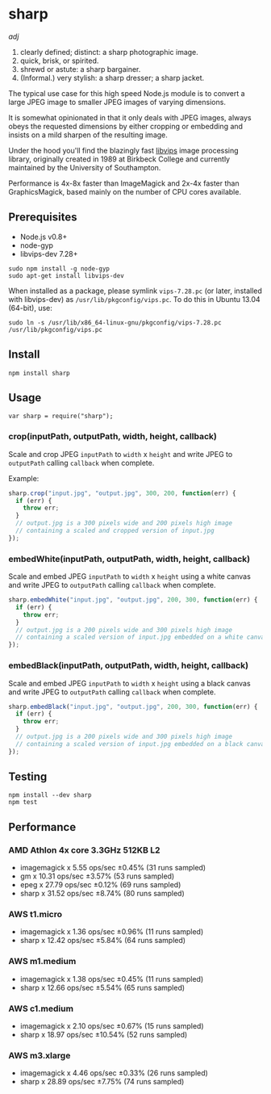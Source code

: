 ﻿# sharp

_adj_

1. clearly defined; distinct: a sharp photographic image. 
2. quick, brisk, or spirited. 
3. shrewd or astute: a sharp bargainer. 
4. (Informal.) very stylish: a sharp dresser; a sharp jacket. 

The typical use case for this high speed Node.js module is to convert a large JPEG image to smaller JPEG images of varying dimensions.

It is somewhat opinionated in that it only deals with JPEG images, always obeys the requested dimensions by either cropping or embedding and insists on a mild sharpen of the resulting image.

Under the hood you'll find the blazingly fast [libvips](https://github.com/jcupitt/libvips) image processing library, originally created in 1989 at Birkbeck College and currently maintained by the University of Southampton.

Performance is 4x-8x faster than ImageMagick and 2x-4x faster than GraphicsMagick, based mainly on the number of CPU cores available.

## Prerequisites

* Node.js v0.8+
* node-gyp
* libvips-dev 7.28+

```
sudo npm install -g node-gyp
sudo apt-get install libvips-dev
```

When installed as a package, please symlink `vips-7.28.pc` (or later, installed with libvips-dev) as `/usr/lib/pkgconfig/vips.pc`. To do this in Ubuntu 13.04 (64-bit), use:

	sudo ln -s /usr/lib/x86_64-linux-gnu/pkgconfig/vips-7.28.pc /usr/lib/pkgconfig/vips.pc

## Install

	npm install sharp

## Usage

	var sharp = require("sharp");

### crop(inputPath, outputPath, width, height, callback)

Scale and crop JPEG `inputPath` to `width` x `height` and write JPEG to `outputPath` calling `callback` when complete.

Example:

```javascript
sharp.crop("input.jpg", "output.jpg", 300, 200, function(err) {
  if (err) {
    throw err;
  }
  // output.jpg is a 300 pixels wide and 200 pixels high image
  // containing a scaled and cropped version of input.jpg
});
```

### embedWhite(inputPath, outputPath, width, height, callback)

Scale and embed JPEG `inputPath` to `width` x `height` using a white canvas and write JPEG to `outputPath` calling `callback` when complete.

```javascript
sharp.embedWhite("input.jpg", "output.jpg", 200, 300, function(err) {
  if (err) {
    throw err;
  }
  // output.jpg is a 200 pixels wide and 300 pixels high image
  // containing a scaled version of input.jpg embedded on a white canvas
});
```

### embedBlack(inputPath, outputPath, width, height, callback)

Scale and embed JPEG `inputPath` to `width` x `height` using a black canvas and write JPEG to `outputPath` calling `callback` when complete.

```javascript
sharp.embedBlack("input.jpg", "output.jpg", 200, 300, function(err) {
  if (err) {
    throw err;
  }
  // output.jpg is a 200 pixels wide and 300 pixels high image
  // containing a scaled version of input.jpg embedded on a black canvas
});
```

## Testing

	npm install --dev sharp
	npm test

## Performance

### AMD Athlon 4x core 3.3GHz 512KB L2

* imagemagick x 5.55 ops/sec ±0.45% (31 runs sampled)
* gm x 10.31 ops/sec ±3.57% (53 runs sampled)
* epeg x 27.79 ops/sec ±0.12% (69 runs sampled)
* sharp x 31.52 ops/sec ±8.74% (80 runs sampled)

### AWS t1.micro

* imagemagick x 1.36 ops/sec ±0.96% (11 runs sampled)
* sharp x 12.42 ops/sec ±5.84% (64 runs sampled)

### AWS m1.medium

* imagemagick x 1.38 ops/sec ±0.45% (11 runs sampled)
* sharp x 12.66 ops/sec ±5.54% (65 runs sampled)

### AWS c1.medium

* imagemagick x 2.10 ops/sec ±0.67% (15 runs sampled)
* sharp x 18.97 ops/sec ±10.54% (52 runs sampled)

### AWS m3.xlarge

* imagemagick x 4.46 ops/sec ±0.33% (26 runs sampled)
* sharp x 28.89 ops/sec ±7.75% (74 runs sampled)
